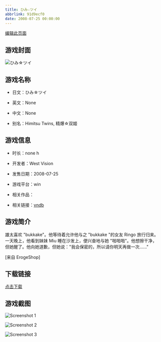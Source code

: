 ```yaml
---
title: ひみ☆ツイ
abbrlink: 91d9ecf0
date: 2008-07-25 00:00:00
---
```

[编辑此页面](https://github.com/ACG-3/ADV3-source/blob/main/source/_posts/games/%E3%81%B2%E3%81%BF%E2%98%86%E3%83%84%E3%82%A4.md)

## 游戏封面

![ひみ☆ツイ](https://pan.timero.xyz/d/onedrive/img_lib_001/%E3%81%B2%E3%81%BF%E2%98%86%E3%83%84%E3%82%A4_cover.avif)


## 游戏名称

- 日文：ひみ☆ツイ
- 英文：None
- 中文：None

- 别名：Himitsu Twins, 精爆☆双姬


## 游戏信息

- 时长：none h
- 开发者：West Vision
- 发售日期：2008-07-25
- 游戏平台：win
- 相关作品：

- 相关链接：[vndb](https://vndb.org/v829)


## 游戏简介

雄太喜欢 "bukkake"。他等待着允许他与之 "bukkake "的女友 Ringo 旅行归来。一天晚上，他看到妹妹 Miu 睡在沙发上，便兴奋地与她 "啪啪啪"。他想擦干净，但她醒了。他向她道歉，但她说："我会保密的，所以请你明天再做一次......"

[来自 ErogeShop]


## 下载链接

[点击下载](https://pan.timero.xyz/onedrive/adv_lib_001/%E3%81%B2%E3%81%BF%E2%98%86%E3%83%84%E3%82%A4)


## 游戏截图


![Screenshot 1](https://pan.timero.xyz/d/onedrive/img_lib_001/%E3%81%B2%E3%81%BF%E2%98%86%E3%83%84%E3%82%A4_Screenshot_1.avif)

![Screenshot 2](https://pan.timero.xyz/d/onedrive/img_lib_001/%E3%81%B2%E3%81%BF%E2%98%86%E3%83%84%E3%82%A4_Screenshot_2.avif)

![Screenshot 3](https://pan.timero.xyz/d/onedrive/img_lib_001/%E3%81%B2%E3%81%BF%E2%98%86%E3%83%84%E3%82%A4_Screenshot_3.avif)

